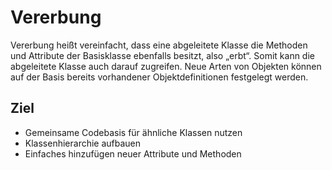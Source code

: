 # Vererbung

Vererbung heißt vereinfacht, dass eine abgeleitete Klasse die Methoden und Attribute der Basisklasse ebenfalls besitzt, also „erbt“. Somit kann die abgeleitete Klasse auch darauf zugreifen. Neue Arten von Objekten können auf der Basis bereits vorhandener Objektdefinitionen festgelegt werden.

## Ziel

- Gemeinsame Codebasis für ähnliche Klassen nutzen
- Klassenhierarchie aufbauen
- Einfaches hinzufügen neuer Attribute und Methoden

